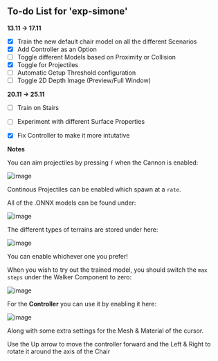 ## To-do List for 'exp-simone' ##

__13.11 -> 17.11__

- [x] Train the new default chair model on all the different Scenarios
- [x] Add Controller as an Option
- [ ] Toggle different Models based on Proximity or Collision
- [x] Toggle for Projectiles
- [ ] Automatic Getup Threshold configuration
- [ ] Toggle 2D Depth Image (Preview/Full Window)

__20.11 -> 25.11__

- [ ] Train on Stairs
- [ ] Experiment with different Surface Properties
- [x] Fix Controller to make it more intutative


__Notes__

You can aim projectiles by pressing ``f`` when the Cannon is enabled:

![image](https://github.com/Caileannn/ml-agents-simone/assets/25906839/469e3fe1-cb9b-4929-838f-81444a3bc6c8)

Continous Projectiles can be enabled which spawn at a ``rate``.

All of the .ONNX models can be found under:

![image](https://github.com/Caileannn/ml-agents-simone/assets/25906839/7cd2c250-1ef6-4609-a973-ded4f3348961)

The different types of terrains are stored under here:

![image](https://github.com/Caileannn/ml-agents-simone/assets/25906839/a9542e0d-e031-4243-958b-8e54f363b591)

You can enable whichever one you prefer!

When you wish to try out the trained model, you should switch the ``max steps`` under the Walker Component to zero:

![image](https://github.com/Caileannn/ml-agents-simone/assets/25906839/9106527b-1a0c-47a2-b7a3-55e59dd0c3c1)

For the **Controller** you can use it by enabling it here:

![image](https://github.com/Caileannn/ml-agents-simone/assets/25906839/f8bcd33a-d9b5-4e5e-bd45-467aa68d2d4d)

Along with some extra settings for the Mesh & Material of the cursor.

Use the Up arrow to move the controller forward and the Left & Right to rotate it around the axis of the Chair





